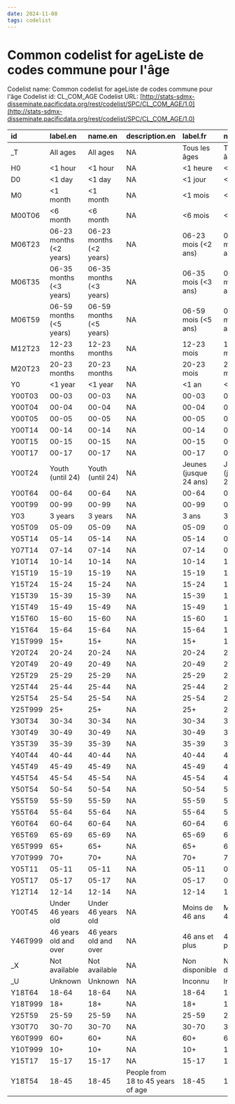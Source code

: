 ```yaml
---
date: 2024-11-08
tags: codelist
---
```


# Common codelist for ageListe de codes commune pour l'âge

Codelist name: Common codelist for ageListe de codes commune pour l'âge
Codelist id: CL_COM_AGE
Codelist URL: [http://stats-sdmx-disseminate.pacificdata.org/rest/codelist/SPC/CL_COM_AGE/1.0](http://stats-sdmx-disseminate.pacificdata.org/rest/codelist/SPC/CL_COM_AGE/1.0)

|id      |label.en                |name.en                 |description.en                    |label.fr               |name.fr                |description.fr                 |
|:-------|:-----------------------|:-----------------------|:---------------------------------|:----------------------|:----------------------|:------------------------------|
|_T      |All ages                |All ages                |NA                                |Tous les âges          |Tous les âges          |NA                             |
|H0      |<1 hour                 |<1 hour                 |NA                                |<1 heure               |<1 heure               |NA                             |
|D0      |<1 day                  |<1 day                  |NA                                |<1 jour                |<1 jour                |NA                             |
|M0      |<1 month                |<1 month                |NA                                |<1 mois                |<1 mois                |NA                             |
|M00T06  |<6 month                |<6 month                |NA                                |<6 mois                |<6 mois                |NA                             |
|M06T23  |06-23 months (<2 years) |06-23 months (<2 years) |NA                                |06-23 mois (<2 ans)    |06-23 mois (<2 ans)    |NA                             |
|M06T35  |06-35 months (<3 years) |06-35 months (<3 years) |NA                                |06-35 mois (<3 ans)    |06-35 mois (<3 ans)    |NA                             |
|M06T59  |06-59 months (<5 years) |06-59 months (<5 years) |NA                                |06-59 mois (<5 ans)    |06-59 mois (<5 ans)    |NA                             |
|M12T23  |12-23 months            |12-23 months            |NA                                |12-23 mois             |12-23 mois             |NA                             |
|M20T23  |20-23 months            |20-23 months            |NA                                |20-23 mois             |20-23 mois             |NA                             |
|Y0      |<1 year                 |<1 year                 |NA                                |<1 an                  |<1 an                  |NA                             |
|Y00T03  |00-03                   |00-03                   |NA                                |00-03                  |00-03                  |NA                             |
|Y00T04  |00-04                   |00-04                   |NA                                |00-04                  |00-04                  |NA                             |
|Y00T05  |00-05                   |00-05                   |NA                                |00-05                  |00-05                  |NA                             |
|Y00T14  |00-14                   |00-14                   |NA                                |00-14                  |00-14                  |NA                             |
|Y00T15  |00-15                   |00-15                   |NA                                |00-15                  |00-15                  |NA                             |
|Y00T17  |00-17                   |00-17                   |NA                                |00-17                  |00-17                  |NA                             |
|Y00T24  |Youth (until 24)        |Youth (until 24)        |NA                                |Jeunes (jusque 24 ans) |Jeunes (jusque 24 ans) |NA                             |
|Y00T64  |00-64                   |00-64                   |NA                                |00-64                  |00-64                  |NA                             |
|Y00T99  |00-99                   |00-99                   |NA                                |00-99                  |00-99                  |NA                             |
|Y03     |3 years                 |3 years                 |NA                                |3 ans                  |3 ans                  |NA                             |
|Y05T09  |05-09                   |05-09                   |NA                                |05-09                  |05-09                  |NA                             |
|Y05T14  |05-14                   |05-14                   |NA                                |05-14                  |05-14                  |NA                             |
|Y07T14  |07-14                   |07-14                   |NA                                |07-14                  |07-14                  |NA                             |
|Y10T14  |10-14                   |10-14                   |NA                                |10-14                  |10-14                  |NA                             |
|Y15T19  |15-19                   |15-19                   |NA                                |15-19                  |15-19                  |NA                             |
|Y15T24  |15-24                   |15-24                   |NA                                |15-24                  |15-24                  |NA                             |
|Y15T39  |15-39                   |15-39                   |NA                                |15-39                  |15-39                  |NA                             |
|Y15T49  |15-49                   |15-49                   |NA                                |15-49                  |15-49                  |NA                             |
|Y15T60  |15-60                   |15-60                   |NA                                |15-60                  |15-60                  |NA                             |
|Y15T64  |15-64                   |15-64                   |NA                                |15-64                  |15-64                  |NA                             |
|Y15T999 |15+                     |15+                     |NA                                |15+                    |15+                    |NA                             |
|Y20T24  |20-24                   |20-24                   |NA                                |20-24                  |20-24                  |NA                             |
|Y20T49  |20-49                   |20-49                   |NA                                |20-49                  |20-49                  |NA                             |
|Y25T29  |25-29                   |25-29                   |NA                                |25-29                  |25-29                  |NA                             |
|Y25T44  |25-44                   |25-44                   |NA                                |25-44                  |25-44                  |NA                             |
|Y25T54  |25-54                   |25-54                   |NA                                |25-54                  |25-54                  |NA                             |
|Y25T999 |25+                     |25+                     |NA                                |25+                    |25+                    |NA                             |
|Y30T34  |30-34                   |30-34                   |NA                                |30-34                  |30-34                  |NA                             |
|Y30T49  |30-49                   |30-49                   |NA                                |30-49                  |30-49                  |NA                             |
|Y35T39  |35-39                   |35-39                   |NA                                |35-39                  |35-39                  |NA                             |
|Y40T44  |40-44                   |40-44                   |NA                                |40-44                  |40-44                  |NA                             |
|Y45T49  |45-49                   |45-49                   |NA                                |45-49                  |45-49                  |NA                             |
|Y45T54  |45-54                   |45-54                   |NA                                |45-54                  |45-54                  |NA                             |
|Y50T54  |50-54                   |50-54                   |NA                                |50-54                  |50-54                  |NA                             |
|Y55T59  |55-59                   |55-59                   |NA                                |55-59                  |55-59                  |NA                             |
|Y55T64  |55-64                   |55-64                   |NA                                |55-64                  |55-64                  |NA                             |
|Y60T64  |60-64                   |60-64                   |NA                                |60-64                  |60-64                  |NA                             |
|Y65T69  |65-69                   |65-69                   |NA                                |65-69                  |65-69                  |NA                             |
|Y65T999 |65+                     |65+                     |NA                                |65+                    |65+                    |NA                             |
|Y70T999 |70+                     |70+                     |NA                                |70+                    |70+                    |NA                             |
|Y05T11  |05-11                   |05-11                   |NA                                |05-11                  |05-11                  |NA                             |
|Y05T17  |05-17                   |05-17                   |NA                                |05-17                  |05-17                  |NA                             |
|Y12T14  |12-14                   |12-14                   |NA                                |12-14                  |12-14                  |NA                             |
|Y00T45  |Under 46 years old      |Under 46 years old      |NA                                |Moins de 46 ans        |Moins de 46 ans        |NA                             |
|Y46T999 |46 years old and over   |46 years old and over   |NA                                |46 ans et plus         |46 ans et plus         |NA                             |
|_X      |Not available           |Not available           |NA                                |Non disponible         |Non disponible         |NA                             |
|_U      |Unknown                 |Unknown                 |NA                                |Inconnu                |Inconnu                |NA                             |
|Y18T64  |18-64                   |18-64                   |NA                                |18-64                  |18-64                  |NA                             |
|Y18T999 |18+                     |18+                     |NA                                |18+                    |18+                    |NA                             |
|Y25T59  |25-59                   |25-59                   |NA                                |25-59                  |25-59                  |NA                             |
|Y30T70  |30-70                   |30-70                   |NA                                |30-70                  |30-70                  |NA                             |
|Y60T999 |60+                     |60+                     |NA                                |60+                    |60+                    |NA                             |
|Y10T999 |10+                     |10+                     |NA                                |10+                    |10+                    |NA                             |
|Y15T17  |15-17                   |15-17                   |NA                                |15-17                  |15-17                  |NA                             |
|Y18T54  |18-45                   |18-45                   |People from 18 to 45 years of age |18-45                  |18-45                  |Personnes âgées de 18 à 45 ans |
